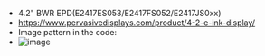 * 4.2" BWR EPD(E2417ES053/E2417FS052/E2417JS0xx)
* https://www.pervasivedisplays.com/product/4-2-e-ink-display/
* Image pattern in the code:
* ![image](https://github.com/Hardy-PDi/ePaper_PervasiveDisplays/blob/master/4.20_BWR/4.2_BWR.png)
